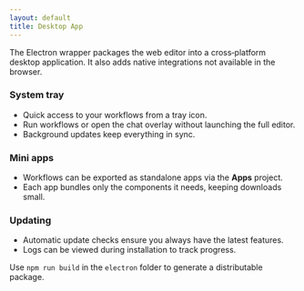 ```yaml
---
layout: default
title: Desktop App
---
```


The Electron wrapper packages the web editor into a cross‑platform desktop application. It also adds native integrations not available in the browser.

### System tray

- Quick access to your workflows from a tray icon.
- Run workflows or open the chat overlay without launching the full editor.
- Background updates keep everything in sync.

### Mini apps

- Workflows can be exported as standalone apps via the **Apps** project.
- Each app bundles only the components it needs, keeping downloads small.

### Updating

- Automatic update checks ensure you always have the latest features.
- Logs can be viewed during installation to track progress.

Use `npm run build` in the `electron` folder to generate a distributable package.
